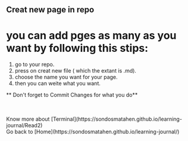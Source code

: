 ## Creat new page in repo <br/>
# you can add pges as many as you want by following this stips:<br/>
1. go to your repo.
2. press on creat new file ( which the extant is .md).
3. choose the name you want for your page.
4. then you can weite what you want.

** Don't forget to Commit Changes for what you do**

<br/>
<br/>
Know more about [Terminal](https://sondosmatahen.github.io/learning-journal/Read2)
<br/>
Go back to [Home](https://sondosmatahen.github.io/learning-journal/)
